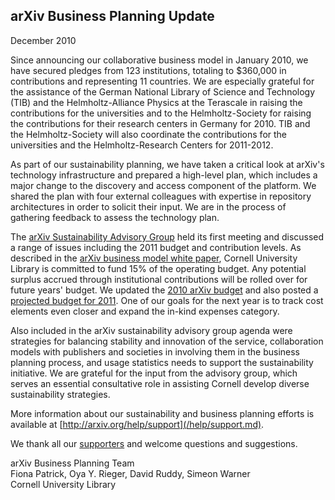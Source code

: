 arXiv Business Planning Update
------------------------------

December 2010

Since announcing our collaborative business model in January 2010, we
have secured pledges from 123 institutions, totaling to $360,000 in
contributions and representing 11 countries. We are especially grateful
for the assistance of the German National Library of Science and
Technology (TIB) and the Helmholtz-Alliance Physics at the Terascale in
raising the contributions for the universities and to the
Helmholtz-Society for raising the contributions for their research
centers in Germany for 2010. TIB and the Helmholtz-Society will also
coordinate the contributions for the universities and the
Helmholtz-Research Centers for 2011-2012.

As part of our sustainability planning, we have taken a critical look at
arXiv's technology infrastructure and prepared a high-level plan, which
includes a major change to the discovery and access component of the
platform. We shared the plan with four external colleagues with
expertise in repository architectures in order to solicit their input.
We are in the process of gathering feedback to assess the technology
plan.

The [arXiv Sustainability Advisory
Group](/about/reports/sustainability_advisory_group.md) held its first
meeting and discussed a range of issues including the 2011 budget and
contribution levels. As described in the [arXiv business model white
paper](/about/reports/whitepaper.md), Cornell University Library is
committed to fund 15% of the operating budget. Any potential surplus
accrued through institutional contributions will be rolled over for
future years' budget. We updated the [2010 arXiv
budget](None) and also posted a [projected budget
for 2011](None). One of our goals for the next year
is to track cost elements even closer and expand the in-kind expenses
category.

Also included in the arXiv sustainability advisory group agenda were
strategies for balancing stability and innovation of the service,
collaboration models with publishers and societies in involving them in
the business planning process, and usage statistics needs to support the
sustainability initiative. We are grateful for the input from the
advisory group, which serves an essential consultative role in assisting
Cornell develop diverse sustainability strategies.

More information about our sustainability and business planning efforts
is available at [http://arxiv.org/help/support](/help/support.md).

We thank all our [supporters](/about/reports/2010_supporters.md) and welcome
questions and suggestions.

arXiv Business Planning Team  
Fiona Patrick, Oya Y. Rieger, David Ruddy, Simeon Warner  
Cornell University Library
